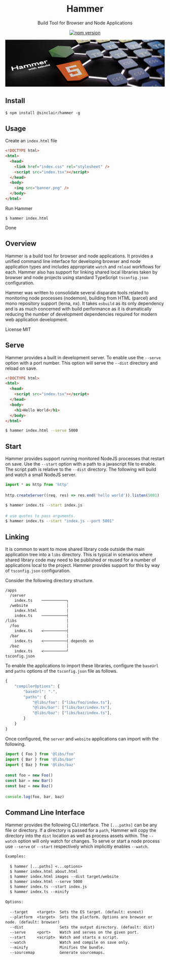 <div align='center'>

<h1>Hammer</h1>

<p>Build Tool for Browser and Node Applications</p>

[![npm version](https://badge.fury.io/js/%40sinclair%2Fhammer.svg)](https://badge.fury.io/js/%40sinclair%2Fhammer)

<img src="doc/hammer.png" />

</div>

## Install

```shell
$ npm install @sinclair/hammer -g
```

## Usage

Create an `index.html` file
```html
<!DOCTYPE html>
<html>
  <head>
    <link href="index.css" rel="stylesheet" />
    <script src="index.tsx"></script>
  </head>
  <body>
    <img src="banner.png" />
  </body>
</html>
```
Run Hammer
```shell
$ hammer index.html
```
Done

## Overview

Hammer is a build tool for browser and node applications. It provides a unified command line interface for developing browser and node application types and includes appropriate `watch` and `reload` workflows for each. Hammer also has support for linking shared local libraries taken by browser and node projects using standard TypeScript `tsconfig.json` configuration.

Hammer was written to consolidate several disparate tools related to monitoring node processes (nodemon), building from HTML (parcel) and mono repository support (lerna, nx). It takes `esbuild` as its only dependency and is as much concerned with build performance as it is dramatically reducing the number of development dependencies required for modern web application development.

License MIT

## Serve

Hammer provides a built in development server. To enable use the `--serve` option with a port number. This option will serve the `--dist` directory and reload on save.

```html
<!DOCTYPE html>
<html>
  <head>
    <script src="index.tsx"></script>
  </head>
  <body>
    <h1>Hello World</h1>
  </body>
</html>
```

```bash
$ hammer index.html --serve 5000
```

## Start

Hammer provides support running monitored NodeJS processes that restart on save. Use the `--start` option with a path to a javascript file to enable. The script path is relative to the `--dist` directory. The following will build and watch a small NodeJS server.

```typescript
import * as http from 'http'

http.createServer((req, res) => res.end('hello world')).listen(5001)
```
```bash
$ hammer index.ts --start index.js

# use quotes to pass arguments.
$ hammer index.ts --start "index.js --port 5001"
```

## Linking

It is common to want to move shared library code outside the main application tree into a `libs` directory. This is typical in scenarios where shared library code may need to be published or reused for a number of applications local to the project. Hammer provides support for this by way of `tsconfig.json` configuration. 

Consider the following directory structure.

```shell
/apps
  /server
    index.ts    ───────────┐
  /website                 │
    index.html             │
    index.ts    ───────────┤ 
/libs                      │
  /foo                     │
    index.ts    <──────────┤
  /bar                     │
    index.ts    <──────────┤ depends on
  /baz                     │
    index.ts    <──────────┘
tsconfig.json
```
To enable the applications to import these libraries, configure the `baseUrl` and `paths` options of the `tsconfig.json` file as follows.

```javascript
{
    "compilerOptions": {
        "baseUrl": ".",
        "paths": {
            "@libs/foo": ["libs/foo/index.ts"],
            "@libs/bar": ["libs/bar/index.ts"],
            "@libs/baz": ["libs/baz/index.ts"],
        }
    }
}
```

Once configured, the `server` and `website` applications can import with the following.

```typescript
import { Foo } from '@libs/foo'
import { Bar } from '@libs/bar'
import { Baz } from '@libs/baz'

const foo = new Foo()
const bar = new Bar()
const baz = new Baz()

console.log(foo, bar, baz)
```

## Command Line Interface

Hammer provides the following CLI interface. The `[...paths]` can be any file or directory. If a directory is passed for a `path`, Hammer will copy the directory into the `dist` location as well as process assets within. The `--watch` option will only watch for changes. To serve or start a node process use `--serve` or `--start` respectively which implicitly enables `--watch`.

```
Examples: 

  $ hammer [...paths] <...options>
  $ hammer index.html about.html
  $ hammer index.html images --dist target/website
  $ hammer index.html --serve 5000
  $ hammer index.ts --start index.js
  $ hammer index.ts --minify

Options:

  --target    <target>  Sets the ES target. (default: esnext)
  --platform  <target>  Sets the platform. Options are browser or node. (default: browser)
  --dist                Sets the output directory. (default: dist)
  --serve     <port>    Watch and serves on the given port.
  --start     <script>  Watch and starts a script.
  --watch               Watch and compile on save only.
  --minify              Minifies the bundle.
  --sourcemap           Generate sourcemaps.
```